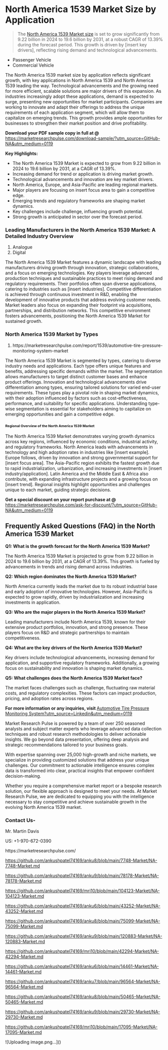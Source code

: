 <h1>North America 1539 Market&nbsp;Size by Application</h1><blockquote><p>The <a href="https://marketresearchpulse.com/download-sample/?utm_source=GitHub-NA&amp;utm_medium=0119">North America 1539 Market size</a> is set to grow significantly from 9.22 billion in 2024 to 19.6 billion by 2031, at a robust CAGR of 13.39% during the forecast period. This growth is driven by [insert key drivers], reflecting rising demand and technological advancements.</p></blockquote><ul><li>Passenger Vehicle <li> Commercial Vehicle</li></ul><p>The North America 1539 market size by application reflects significant growth, with key applications in North America 1539 and North America 1539 leading the way. Technological advancements and the growing need for more efficient, scalable solutions are major drivers of this expansion. As industries increasingly adopt these applications, demand is expected to surge, presenting new opportunities for market participants. Companies are working to innovate and adapt their offerings to address the unique requirements of each application segment, which will allow them to capitalize on emerging trends. This growth provides ample opportunities for businesses to strengthen their market position and drive profitability.</p><p><strong>Download your PDF sample copy in full at @ </strong><a href="https://marketresearchpulse.com/download-sample/?utm_source=GitHub-NA&amp;utm_medium=0119">https://marketresearchpulse.com/download-sample/?utm_source=GitHub-NA&amp;utm_medium=0119</a></p><p><strong>Key Highlights: </strong></p><ul><li>The North America 1539 Market is expected to grow from 9.22 billion in 2024 to 19.6 billion by 2031, at a CAGR of 13.39%.</li><li>Increasing demand for trend or application is driving market growth.</li><li>Technological advancements and innovation are key market drivers.</li><li>North America, Europe, and Asia-Pacific are leading regional markets.</li><li>Major players are focusing on insert focus area to gain a competitive edge.</li><li>Emerging trends and regulatory frameworks are shaping market dynamics.</li><li>Key challenges include challenge, influencing growth potential.</li><li>Strong growth is anticipated in sector over the forecast period.</li></ul><h3>Leading Manufacturers in the North America 1539 Market: A Detailed Industry Overview</h3><ol><li>Analogue <li> Digital</li></ol><div class="flex max-w-full flex-col flex-grow"><div class="min-h-8 text-message flex w-full flex-col items-end gap-2 whitespace-normal break-words [.text-message+&amp;]:mt-5" dir="auto" data-message-author-role="assistant" data-message-id="fd8432e4-4910-450d-b182-61b7bfb0a01f" data-message-model-slug="gpt-4o"><div class="flex w-full flex-col gap-1 empty:hidden first:pt-[3px]"><div class="markdown prose w-full break-words dark:prose-invert light"><p>The North America 1539 Market features a dynamic landscape with leading manufacturers driving growth through innovation, strategic collaborations, and a focus on emerging technologies. Key players leverage advanced production techniques and sustainable practices to meet rising demand and regulatory requirements. Their portfolios often span diverse applications, catering to industries such as [insert industries]. Competitive differentiation is achieved through continuous investment in R&amp;D, enabling the development of innovative products that address evolving customer needs. Market leaders also focus on expanding their footprint via acquisitions, partnerships, and distribution networks. This competitive environment fosters advancements, positioning the North America 1539 Market for sustained growth.</p></div></div></div></div><h3>North America 1539 Market by Types</h3><ol><li>https://marketresearchpulse.com/report/1539/automotive-tire-pressure-monitoring-system-market</li></ol><div class="flex max-w-full flex-col flex-grow"><div class="min-h-8 text-message flex w-full flex-col items-end gap-2 whitespace-normal break-words [.text-message+&amp;]:mt-5" dir="auto" data-message-author-role="assistant" data-message-id="084470be-0bb7-4664-bddf-5156b4f41249" data-message-model-slug="gpt-4o-mini"><div class="flex w-full flex-col gap-1 empty:hidden first:pt-[3px]"><div class="markdown prose w-full break-words dark:prose-invert light"><p>The North America 1539 Market is segmented by types, catering to diverse industry needs and applications. Each type offers unique features and benefits, addressing specific demands within the market. The segmentation allows manufacturers to target distinct customer bases and enhance product offerings. Innovation and technological advancements drive differentiation among types, ensuring tailored solutions for varied end-user requirements. These types play a pivotal role in shaping market dynamics, with their adoption influenced by factors such as cost-effectiveness, performance, and suitability for specific applications. Understanding type-wise segmentation is essential for stakeholders aiming to capitalize on emerging opportunities and gain a competitive edge.</p></div></div></div></div><h3><span style="font-size: 11px;">Regional Overview of the North America 1539 Market</span></h3><div class="flex max-w-full flex-col flex-grow"><div class="min-h-8 text-message flex w-full flex-col items-end gap-2 whitespace-normal break-words [.text-message+&amp;]:mt-5" dir="auto" data-message-author-role="assistant" data-message-id="e9038762-ce64-4e30-91c9-9bd413514231" data-message-model-slug="gpt-4o-mini"><div class="flex w-full flex-col gap-1 empty:hidden first:pt-[3px]"><div class="markdown prose w-full break-words dark:prose-invert light"><p>The North America 1539 Market demonstrates varying growth dynamics across key regions, influenced by economic conditions, industrial activity, and regulatory frameworks. North America leads with advancements in technology and high adoption rates in industries like [insert example]. Europe follows, driven by innovation and strong governmental support for [insert focus area]. The Asia-Pacific region exhibits the fastest growth due to rapid industrialization, urbanization, and increasing investments in [insert industry/application]. Latin America and the Middle East &amp; Africa also contribute, with expanding infrastructure projects and a growing focus on [insert trend]. Regional insights highlight opportunities and challenges unique to each market, guiding strategic decisions.</p></div></div></div></div><p><strong>Get a special discount on your report purchase at @ </strong><a href="https://marketresearchpulse.com/ask-for-discount/?utm_source=GitHub-NA&amp;utm_medium=0119">https://marketresearchpulse.com/ask-for-discount/?utm_source=GitHub-NA&amp;utm_medium=0119</a></p><h2>Frequently Asked Questions (FAQ) in the North America 1539 Market</h2><p><strong>Q1: What is the growth forecast for the North America 1539 Market?</strong></p><p>The North America 1539 Market is projected to grow from 9.22 billion in 2024 to 19.6 billion by 2031, at a CAGR of 13.39%. This growth is fueled by advancements in trends and rising demand across industries.</p><p><strong>Q2: Which region dominates the North America 1539 Market?</strong></p><p>North America currently leads the market due to its robust industrial base and early adoption of innovative technologies. However, Asia-Pacific is expected to grow rapidly, driven by industrialization and increasing investments in application.</p><p><strong>Q3: Who are the major players in the North America 1539 Market?</strong></p><p>Leading manufacturers include North America 1539, known for their extensive product portfolios, innovation, and strong presence. These players focus on R&amp;D and strategic partnerships to maintain competitiveness.</p><p><strong>Q4: What are the key drivers of the North America 1539 Market?</strong></p><p>Key drivers include technological advancements, increasing demand for application, and supportive regulatory frameworks. Additionally, a growing focus on sustainability and innovation is shaping market dynamics.</p><p><strong>Q5: What challenges does the North America 1539 Market face?</strong></p><p>The market faces challenges such as challenge, fluctuating raw material costs, and regulatory complexities. These factors can impact production, pricing, and adoption rates across regions.</p><p><strong>For more information or any inquiries, visit&nbsp;</strong><a href="Automotive Tire Pressure Monitoring System?utm_source=Linkedin&utm_medium=0119">Automotive Tire Pressure Monitoring System?utm_source=Linkedin&utm_medium=0119</a></p><p>Market Research Pulse is powered by a team of over 250 seasoned analysts and subject matter experts who leverage advanced data collection techniques and robust research methodologies to deliver actionable insights. We go beyond data presentation, offering deep analysis and strategic recommendations tailored to your business goals.</p><p>With expertise spanning over 25,000 high-growth and niche markets, we specialize in providing customized solutions that address your unique challenges. Our commitment to actionable intelligence ensures complex data is transformed into clear, practical insights that empower confident decision-making.</p><p>Whether you require a comprehensive market report or a bespoke research solution, our flexible approach is designed to meet your needs. At Market Research Pulse, we are dedicated to equipping you with the intelligence necessary to stay competitive and achieve sustainable growth in the evolving North America 1539 market.</p><h3><strong>Contact Us-</strong></h3><p>Mr. Martin Davis</p><p>US: +1-970-672-0390</p><p>https://marketresearchpulse.com/</p><p><a href="https://github.com/ankushpatel74169/anku8/blob/main/7748-Market/NA-7748-Market.md">https://github.com/ankushpatel74169/anku8/blob/main/7748-Market/NA-7748-Market.md</a></p><p><a href="https://github.com/ankushpatel74169/anku9/blob/main/78178-Market/NA-78178-Market.md">https://github.com/ankushpatel74169/anku9/blob/main/78178-Market/NA-78178-Market.md</a></p><p><a href="https://github.com/ankushpatel74169/mri10/blob/main/104123-Market/NA-104123-Market.md">https://github.com/ankushpatel74169/mri10/blob/main/104123-Market/NA-104123-Market.md</a></p><p><a href="https://github.com/ankushpatel74169/anku6/blob/main/43252-Market/NA-43252-Market.md">https://github.com/ankushpatel74169/anku6/blob/main/43252-Market/NA-43252-Market.md</a></p><p><a href="https://github.com/ankushpatel74169/anku8/blob/main/75099-Market/NA-75099-Market.md">https://github.com/ankushpatel74169/anku8/blob/main/75099-Market/NA-75099-Market.md</a></p><p><a href="https://github.com/ankushpatel74169/anku9/blob/main/120883-Market/NA-120883-Market.md">https://github.com/ankushpatel74169/anku9/blob/main/120883-Market/NA-120883-Market.md</a></p><p><a href="https://github.com/ankushpatel74169/mri10/blob/main/42294-Market/NA-42294-Market.md">https://github.com/ankushpatel74169/mri10/blob/main/42294-Market/NA-42294-Market.md</a></p><p><a href="https://github.com/ankushpatel74169/anku6/blob/main/14461-Market/NA-14461-Market.md">https://github.com/ankushpatel74169/anku6/blob/main/14461-Market/NA-14461-Market.md</a></p><p><a href="https://github.com/ankushpatel74169/anku7/blob/main/96564-Market/NA-96564-Market.md">https://github.com/ankushpatel74169/anku7/blob/main/96564-Market/NA-96564-Market.md</a></p><p><a href="https://github.com/ankushpatel74169/anku8/blob/main/50465-Market/NA-50465-Market.md">https://github.com/ankushpatel74169/anku8/blob/main/50465-Market/NA-50465-Market.md</a></p><p><a href="https://github.com/ankushpatel74169/anku9/blob/main/29730-Market/NA-29730-Market.md">https://github.com/ankushpatel74169/anku9/blob/main/29730-Market/NA-29730-Market.md</a></p><p><a href="https://github.com/ankushpatel74169/mri10/blob/main/17095-Market/NA-17095-Market.md">https://github.com/ankushpatel74169/mri10/blob/main/17095-Market/NA-17095-Market.md</a></p>
![Uploading image.png…]()
